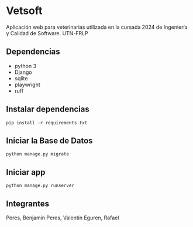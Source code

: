 # Vetsoft

Aplicación web para veterinarias utilizada en la cursada 2024 de Ingeniería y Calidad de Software. UTN-FRLP

## Dependencias

-   python 3
-   Django
-   sqlite
-   playwright
-   ruff

## Instalar dependencias

`pip install -r requirements.txt`

## Iniciar la Base de Datos

`python manage.py migrate`

## Iniciar app

`python manage.py runserver`

## Integrantes

Peres, Benjamin
Peres, Valentin
Eguren, Rafael
